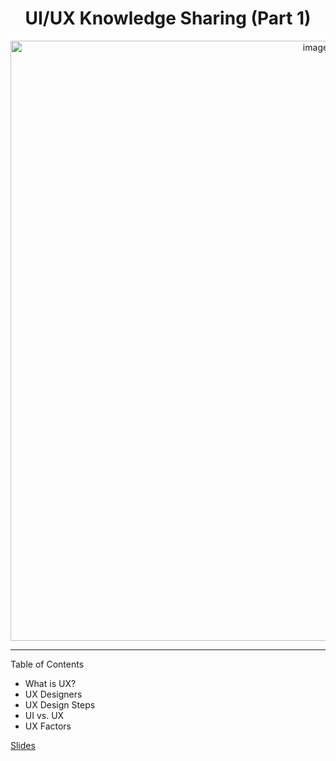 <div align="center">

# UI/UX Knowledge Sharing (Part 1)

<img width="960" alt="image" src="https://user-images.githubusercontent.com/44297246/227782379-0576a8a8-79cb-412c-996e-0eb5f9d31b5a.png">


</div>

---

Table of Contents
- What is UX?
- UX Designers
- UX Design Steps
- UI vs. UX
- UX Factors

[Slides](https://docs.google.com/presentation/d/1hXl-Pa8KQvrvE3S99FojO1kNIVK5iph2EFb2eBpHt2U/edit?usp=sharing)
